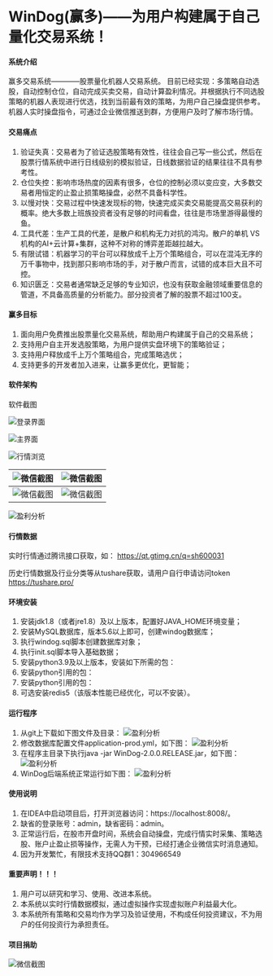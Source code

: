 # WinDog(赢多)——为用户构建属于自己量化交易系统！

#### 系统介绍
赢多交易系统————股票量化机器人交易系统。
目前已经实现：多策略自动选股，自动控制仓位，自动完成买卖交易，自动计算盈利情况。并根据执行不同选股策略的机器人表现进行优选，找到当前最有效的策略，为用户自己操盘提供参考。机器人实时操盘指令，可通过企业微信推送到群，方便用户及时了解市场行情。

#### 交易痛点

1. 验证失真：交易者为了验证选股策略有效性，往往会自己写一些公式，然后在股票行情系统中进行日线级别的模拟验证，日线数据验证的结果往往不具有参考性。
2. 仓位失控：影响市场热度的因素有很多，仓位的控制必须以变应变，大多数交易者用恒定的止盈止损策略操盘，必然不具备科学性。
3. 以慢对快：交易过程中快速发现标的物，快速完成买卖交易能提高交易获利的概率。绝大多数上班族投资者没有足够的时间看盘，往往是市场里游得最慢的鱼。
4. 工具代差：生产工具的代差，是散户和机构无力对抗的鸿沟。散户的单机 VS 机构的AI+云计算+集群，这种不对称的博弈差距越拉越大。
5. 有限试错：机器学习的平台可以释放成千上万个策略组合，可以在混沌无序的万千事物中，找到那只影响市场的手，对于散户而言，试错的成本巨大且不可控。
6. 知识匮乏：交易者通常缺乏足够的专业知识，也没有获取金融领域重要信息的管道，不具备高质量的分析能力。部分投资者了解的股票不超过100支。


#### 赢多目标

1. 面向用户免费推出股票量化交易系统，帮助用户构建属于自己的交易系统；
2. 支持用户自主开发选股策略，为用户提供实盘环境下的策略验证；
3. 支持用户释放成千上万个策略组合，完成策略选优；
4. 支持更多的开发者加入进来，让赢多更优化，更智能；

#### 软件架构
软件截图

![登录界面](doc/1.jpg)

![主界面](doc/2.jpg)

![行情浏览](doc/3.jpg)

| ![微信截图](doc/4.jpg) | ![微信截图](doc/5.jpg)  |
|---|---|
| ![微信截图](doc/6.jpg) | ![微信截图](doc/7.jpg)  |

![盈利分析](doc/myplot.png)

#### 行情数据
实时行情通过腾讯接口获取，如：
https://qt.gtimg.cn/q=sh600031

历史行情数据及行业分类等从tushare获取，请用户自行申请访问token
https://tushare.pro/

#### 环境安装

1.  安装jdk1.8（或者jre1.8）及以上版本，配置好JAVA_HOME环境变量；
2.  安装MySQL数据库，版本5.6以上即可，创建windog数据库；
3.  执行windog.sql脚本创建数据库对象；
4.  执行init.sql脚本导入基础数据；
5.  安装python3.9及以上版本，安装如下所需的包：
6.  安装python引用的包：
7.  安装python引用的包：
8.  可选安装redis5（该版本性能已经优化，可以不安装）。

#### 运行程序

1.  从git上下载如下图文件及目录：
![盈利分析](doc/first.jpg)
2.  修改数据库配置文件application-prod.yml，如下图：
![盈利分析](doc/second.jpg)
3.  在程序主目录下执行java -jar WinDog-2.0.0.RELEASE.jar，如下图：
![盈利分析](doc/third.jpg)
4.  WinDog后端系统正常运行如下图：
![盈利分析](doc/forth.jpg)

#### 使用说明

1.  在IDEA中启动项目后，打开浏览器访问：https://localhost:8008/。
2.  缺省的登录账号：admin，缺省密码：admin。
3.  正常运行后，在股市开盘时间，系统会自动操盘，完成行情实时采集、策略选股、账户止盈止损等操作，无需人为干预，已经打通企业微信实时消息通知。
4.  因为开发繁忙，有限技术支持QQ群1：304966549

#### 重要声明！！！

1.  用户可以研究和学习、使用、改进本系统。
2.  本系统以实时行情数据模拟，通过虚拟操作实现虚拟账户利益最大化。
3.  本系统所有策略和交易均作为学习及验证使用，不构成任何投资建议，不为用户的任何投资行为承担责任。

#### 项目捐助
 ![微信截图](doc/wx.jpg) 
